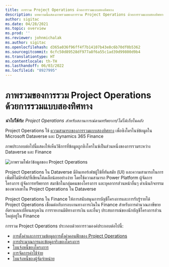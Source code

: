 ```yaml
---
title: การรวม Project Operations ด้วยการรวมแบบสองทิศทาง
description: บทความนี้แสดงภาพรวมของการรวม Project Operations ด้วยการรวมแบบสองทิศทาง
author: sigitac
ms.date: 04/28/2021
ms.topic: overview
ms.prod: ''
ms.reviewer: johnmichalak
ms.author: sigitac
ms.openlocfilehash: d365a036f96ff4f7b14107b43e8c6b70df0b5362
ms.sourcegitcommit: 6cfc50d89528df977a8f6a55c1ad39d99800d9b4
ms.translationtype: HT
ms.contentlocale: th-TH
ms.lasthandoff: 06/03/2022
ms.locfileid: "8927995"
---
```

# <a name="project-operations-dual-write-integration-overview"></a>ภาพรวมของการรวม Project Operations ด้วยการรวมแบบสองทิศทาง

_**นำไปใช้กับ:** Project Operations สำหรับสถานการณ์ตามทรัพยากร/ไม่ได้เก็บในคลัง_

Project Operations ใช้ [ความสามารถของการรวมแบบสองทิศทาง](/dynamics365/fin-ops-core/dev-itpro/data-entities/dual-write/dual-write-home-page) เพื่อซิงโครไนซ์ข้อมูลใน Microsoft Dataverse และ Dynamics 365 Finance

ภาพประกอบต่อไปนี้แสดงให้เห็นวิธีการที่ข้อมูลถูกซิงโครไนซ์เป็นส่วนหนึ่งของการรวมระหว่าง Dataverse และ Finance

![ภาพรวมโฟลว์ข้อมูลของ Project Operations](./media/ProjectOperationsFlows.jpg)

Project Operations ใน Dataverse มีอินเทอร์เฟซผู้ใช้ที่ทันสมัย (UI) และความสามารถในการเพิ่มที่ไม่มีรหัส/ที่เขียนโค้ดเล็กน้อยอย่างง่าย โดยใช้ความสามารถ Power Platform ผู้จัดการโครงการ ผู้จัดการทรัพยากร สมาชิกในกลุ่มคนของโครงการ และบุคลากรส่วนหน้าอื่นๆ ดำเนินกิจกรรมของพวกเขาใน Project Operations ใน Dataverse

Project Operations ใน Finance ให้การสนับสนุนการบัญชีโครงการและการรับรู้รายได้ Project Operations เชื่อมต่อกับกรอบงานทางการเงินใน Finance สำหรับการคำนวณภาษีขาย อัตราแลกเปลี่ยนสกุลเงิน การรายงานมิติทางการเงิน และอื่นๆ ประสบการณ์ของนักบัญชีโครงการส่วนใหญ่อยู่ใน Finance

การรวม Project Operations ประกอบด้วยการรวมองค์ประกอบต่อไปนี้:


- [การตั้งค่าและการรวมข้อมูลการตั้งค่าคอนฟิกของ Project Operations](resource-dual-write-setup-integration.md) 
- [การประมาณการและข้อมูลจริงของโครงการ](resource-dual-write-estimates-actuals.md)
- [ใบแจ้งหนี้ของโครงการ](resource-dual-write-project-invoice.md)
- [การจัดการค่าใช้จ่าย](resource-dual-write-expense.md)
- [ใบแจ้งหนี้ของผู้จัดจำหน่าย](resource-dual-write-vendor-invoice.md)
